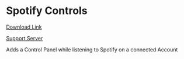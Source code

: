 # Spotify Controls

[Download Link](https://OILYY.github.io/downloader/?plugin=SpotifyControls)

[Support Server](https://discord.gg/Y36CTWeCFE)

Adds a Control Panel while listening to Spotify on a connected Account
